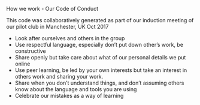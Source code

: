 How we work - Our Code of Conduct

This code was collaboratively generated as part of our induction meeting of our pilot club in Manchester, UK Oct 2017

* Look after ourselves and others in the group
* Use respectful language, especially don’t put down other’s work, be constructive
* Share openly but take care about what of our personal details we put online 
* Use peer learning, be led by your own interests but take an interest in others work and sharing your work. 
* Share when you don’t understand things, and don’t assuming others know about the language and tools you are using
* Celebrate our mistakes as a way of learning
